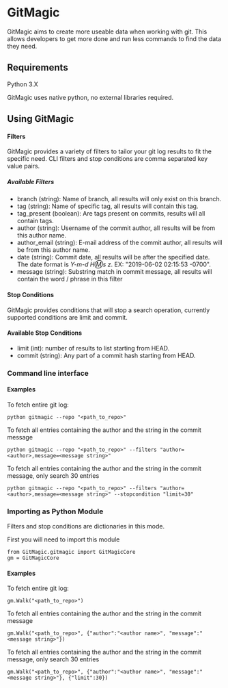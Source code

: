 # GitMagic
GitMagic aims to create more useable data when working with git. This allows developers to get more done and run less commands to find the data they need.

## Requirements
Python 3.X

GitMagic uses native python, no external libraries required.

## Using GitMagic

#### Filters
GitMagic provides a variety of filters to tailor your git log results to fit the specific need. CLI filters and stop conditions are comma separated key value pairs.

##### Available Filters
- branch (string): Name of branch, all results will only exist on this branch.
- tag (string): Name of specific tag, all results will contain this tag.
- tag_present (boolean): Are tags present on commits, results will all contain tags.
- author (string): Username of the commit author, all results will be from this author name.
- author_email (string): E-mail address of the commit author, all results will be from this author name.
- date (string): Commit date, all results will be after the specified date. The date format is _Y-m-d H:m:s z_. EX: "2019-06-02 02:15:53 -0700".
- message (string): Substring match in commit message, all results will contain the word / phrase in this filter

#### Stop Conditions
GitMagic provides conditions that will stop a search operation, currently supported conditions are limit and commit.

#### Available Stop Conditions
- limit (int): number of results to list starting from HEAD.
- commit (string): Any part of a commit hash starting from HEAD.

### Command line interface
#### Examples
To fetch entire git log:
```
python gitmagic --repo "<path_to_repo>"
```

To fetch all entries containing the author <author> and the string <message string> in the commit message
```
python gitmagic --repo "<path_to_repo>" --filters "author=<author>,message=<message string>"
```

To fetch all entries containing the author <author> and the string <message string> in the commit message, only search 30 entries
```
python gitmagic --repo "<path_to_repo>" --filters "author=<author>,message=<message string>" --stopcondition "limit=30"
```
  
### Importing as Python Module
Filters and stop conditions are dictionaries in this mode.

First you will need to import this module
```
from GitMagic.gitmagic import GitMagicCore
gm = GitMagicCore
```

#### Examples
To fetch entire git log:
```
gm.Walk("<path_to_repo>")
```

To fetch all entries containing the author <author> and the string <message string> in the commit message
```
gm.Walk("<path_to_repo>", {"author":"<author name>", "message":"<message string>"})
```

To fetch all entries containing the author <author> and the string <message string> in the commit message, only search 30 entries
```
gm.Walk("<path_to_repo>", {"author":"<author name>", "message":"<message string>"}, {"limit":30})
```
